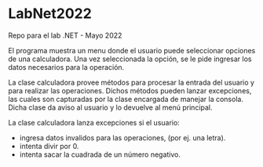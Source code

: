 # LabNet2022
Repo para el lab .NET - Mayo 2022

El programa muestra un menu donde el usuario puede seleccionar opciones de una calculadora. Una vez seleccionada la opción, se le pide ingresar los datos necesarios para la operación.

La clase calculadora provee métodos para procesar la entrada del usuario y para realizar las operaciones. Dichos métodos pueden lanzar excepciones, las cuales son capturadas por la clase encargada de manejar la consola. Dicha clase da aviso al usuario y lo devuelve al menú principal.

La clase calculadora lanza excepciones si el usuario:
- ingresa datos invalidos para las operaciones, (por ej. una letra).
- intenta divir por 0.
- intenta sacar la cuadrada de un número negativo.
